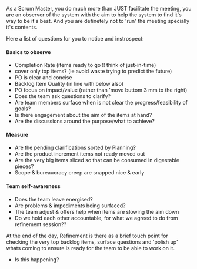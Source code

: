 As a Scrum Master, you do much more than JUST facilitate the meeting, you are an observer of the system with the aim to help the system to find it's way to be it's best. 
And you are definetely not to 'run' the meeting specially it's contents.

Here a list of questions for you to notice and instrospect:
#### Basics to observe
* Completion Rate (items ready to go !! think of just-in-time)
* cover only top items? (ie avoid waste trying to predict the future)
* PO is clear and concise
* Backlog Item Quality (in line with below also)
* PO focus on impact/value (rather than 'move buttom 3 mm to the right)
* Does the team ask questions to clarify?
* Are team members surface when is not clear the progress/feasibility of goals?
* Is there engagement about the aim of the items at hand?
* Are the discussions around the purpose/what to achieve?

#### Measure
* Are the pending clarifications sorted by Planning?
* Are the product increment items not ready moved out
* Are the very big items sliced so that can be consumed in digestable pieces?
* Scope & bureaucracy creep are snapped nice & early

#### Team self-awareness
* Does the team leave energised?
* Are problems & impediments being surfaced?
* The team adjust & offers help when items are slowing the aim down
* Do we hold each other accountable, for what we agreed to do from refinement session??

At the end of the day, Refinement is there as a brief touch point for checking the very top backlog items, surface questions and 'polish up' whats coming to ensure is ready for the team to be able to work on it. 
* Is this happening?
